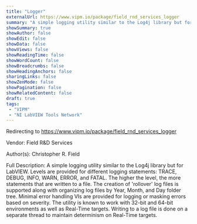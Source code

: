 ```yaml
---
title: "Logger"
externalUrl: https://www.vipm.io/package/field_rnd_services_logger
summary: "A simple logging utility similar to the Log4j library but for LabVIEW."
showSummary: true
showAuthor: false
showEdit: false
showData: false
showViews: false
showReadingTime: false
showWordCount: false
showBreadcrumbs: false
showHeadingAnchors: false
sharingLinks: false
showZenMode: false
showPagination: false
showRelatedContent: false
draft: true
tags:
 - "VIPM"
 - "NI LabVIEW Tools Network"
---
```


Redirecting to https://www.vipm.io/package/field_rnd_services_logger

Vendor: Field R&D Services

Author(s): Christopher R. Field
 
Full Description:
A simple logging utility similar to the Log4j library but for LabVIEW. Levels are provided for different logging statements: TRACE, DEBUG, INFO, WARN, ERROR, and FATAL. The higher the level, the more statements that are written to a file. The creation of 'rollover' log files is supported along with organizing log files by Year, Month, and Day folder tree. Minimal error handling VIs are provided for logging or masking errors based on severity. The utility is known to work with 32-bit and 64-bit environments as well as Real-Time targets. Writing to a log file is done on a separate thread to maintain determinism on Real-Time targets.